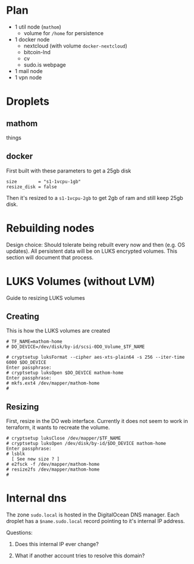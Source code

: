 # Plan

* 1 util node (`mathom`)
    - volume for `/home` for persistence
* 1 docker node
    - nextcloud (with volume `docker-nextcloud`)
    - bitcoin-lnd
    - cv
    - sudo.is webpage
* 1 mail node
* 1 vpn node

# Droplets

## mathom

things

## docker

First built with these parameters to get a 25gb disk

```
size        = "s1-1vcpu-1gb"
resize_disk = false
```

Then it's resized to a `s1-1vcpu-2gb` to get 2gb of ram and still keep 25gb disk.

# Rebuilding nodes

Design choice: Should tolerate being rebuilt every now and then (e.g. OS updates). All persistent data will be on LUKS encrypted volumes. This section will document that process.

# LUKS Volumes (without LVM)

Guide to resizing LUKS volumes

## Creating

This is how the LUKS volumes are created

```console
# TF_NAME=mathom-home
# DO_DEVICE=/dev/disk/by-id/scsi-0DO_Volume_$TF_NAME
```

```console
# cryptsetup luksFormat --cipher aes-xts-plain64 -s 256 --iter-time 6000 $DO_DEVICE
Enter passphrase:
# cryptsetup luksOpen $DO_DEVICE mathom-home
Enter passphrase:
# mkfs.ext4 /dev/mapper/mathom-home
#
```

## Resizing

First, resize in the DO web interface. Currently it does not seem to work in terraform, it wants to recreate the volume.

```console
# cryptsetup luksClose /dev/mapper/$TF_NAME
# cryptsetup luksOpen /dev/disk/by-id/$DO_DEVICE mathom-home
Enter passphrase:
# lsblk
  [ See new size ? ]
# e2fsck -f /dev/mapper/mathom-home
# resize2fs /dev/mapper/mathom-home
#
```

# Internal dns

The zone `sudo.local` is hosted in the DigitalOcean DNS manager. Each droplet has a `$name.sudo.local` record pointing to it's internal IP address.

Questions:

1. Does this internal IP ever change?

2. What if another account tries to resolve this domain?
